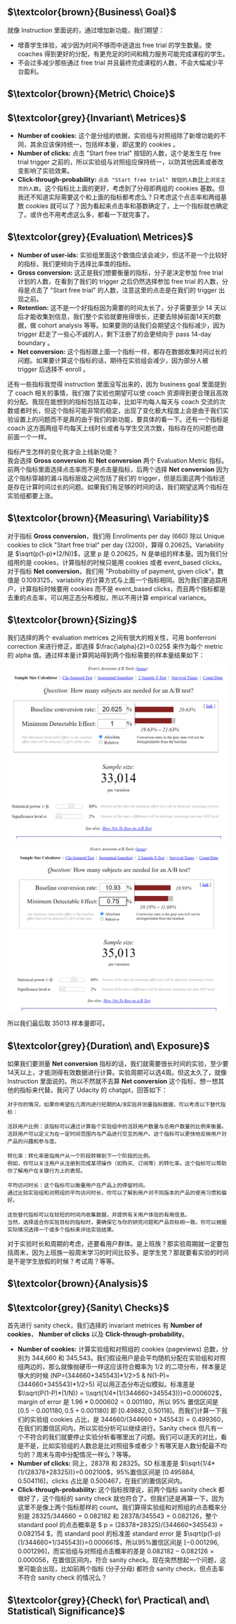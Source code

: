 ## **$\textcolor{brown}{Business\ Goal}$**
就像 Instruction 里面说的，通过增加新功能，我们期望：
 * 增善学生体验，减少因为时间不够而中途退出 free trial 的学生数量。使 coaches 得到更好的分配，有更充足的时间和精力服务可能完成课程的学生。
 * 不会过多减少那些通过 free trial 并且最终完成课程的人数，不会大幅减少平台盈利。


## **$\textcolor{brown}{Metric\ Choice}$**
## **$\textcolor{grey}{Invariant\ Metrices}$**
 * **Number of cookies:** 这个是分组的依据，实验组与对照组除了新增功能的不同，其余应该保持统一，包括样本量，即这里的 cookies 。
 * **Number of clicks:** 点击 "Start free trial" 按钮的人数，这个是发生在 free trial trigger 之前的，所以实验组与对照组应保持统一，以防其他因素或者改变影响了实验效果。
 * **Click-through-probability:** `点击 "Start free trial" 按钮的人数`比上`浏览主页的人数`。这个指标比上面的更好，考虑到了分母即两组的 cookies 基数。但我还不知道实际需要这个和上面的指标都考虑么？只考虑这个点击率和两组基数 cookies 就可以了？因为看起来点击率和基数确定了，上一个指标就也确定了。或许也不用考虑这么多，都看一下就完事了。


## **$\textcolor{grey}{Evaluation\ Metrices}$**
 * **Number of user-ids:** 实验组里面这个数值应该会减少，但这不是一个比较好的指标，我们更倾向于选择比率类的指标。
 * **Gross conversion:** 这正是我们想要衡量的指标，分子是决定参加 free trial 计划的人数，在看到了我们的 trigger 之后仍然选择参加 free trial 的人数，分母是点击了 "Start free trial" 的人数，注意这里的点击是在我们的 trigger 出现之前。
 * **Retention:** 这不是一个好指标因为需要的时间太长了，分子需要至少 14 天以后才能收集到信息，我们整个实验就要拖得很长，还要去除掉前面14天的数据，做 cohort analysis 等等。如果要测的话我们会期望这个指标减少，因为 trigger 赶走了一些心不诚的人，剩下注册了的会更倾向于 pass 14-day boundary 。
 * **Net conversion:** 这个指标跟上面一个指标一样，都存在数据收集时间过长的问题。如果要计算这个指标的话，期待在实验组会减少，因为部分人被 trigger 后选择不 enroll 。

还有一些指标我觉得 instruction 里面没写出来的，因为 business goal 里面提到了 coach 相关的事情，我们做了实验也期望可以使 coach 资源得到更合理且高效的分配。我现在能想到的指标包括互动率，比如平均每人每天与 coach 交流的次数或者时长，但这个指标可能非常的稳定，出现了变化极大程度上会是由于我们实验设置上的问题而不是真的由于我们的新功能，要具体的看一下。还有一个指标是 coach 这方面两组平均每天上线时长或者与学生交流次数，指标存在的问题也跟前面一个一样。  

指标产生怎样的变化我才会上线新功能？  
我会选择 **Gross conversion** 和 **Net conversion** 两个 Evaluation Metric 指标。前两个指标里面选择点击率而不是点击量指标，后两个选择 **Net conversion** 因为这个指标穿越的漏斗指标层级之间包括了我们的 trigger，但是后面这两个指标还是存在计算时间过长的问题。如果我们有足够的时间的话，我们期望这两个指标在实验组都要上涨。


## **$\textcolor{brown}{Measuring\ Variability}$**
对于指标 **Gross conversion**，我们用 Enrollments per day (660) 除以 Unique cookies to click "Start free trial" per day (3200)，算得 0.20625。Variability 是 $\sqrt(p(1-p)*(2/N))$，这里 p 是 0.20625，N 是单组的样本量。因为我们分组用的是 cookies，计算指标的时候只能用 cookies 或者 event_based clicks。对于指标 **Net conversion**，我们用 "Probability of payment, given click"，数值是 0.1093125，variability 的计算方式与上面一个指标相同。因为我们要追踪用户，计算指标时候要用 cookies 而不是 event_based clicks，而且两个指标都是去重的点击率，可以用正态分布模拟，所以不用计算 empirical variance。


## **$\textcolor{brown}{Sizing}$**
我们选择的两个 evaluation metrices 之间有很大的相关性，可用 bonferroni correction 来进行修正，即选择 $\frac{\alpha}{2}=0.025$ 来作为每个 metric 的 alpha 值。通过样本量计算网站得到两个指标需要的样本量结果如下：


![lll](sample_size_gross_conversion.PNG)

![lll](sample_size_net_conversion.PNG)


所以我们最后取 35013 样本量即可。


## **$\textcolor{grey}{Duration\ and\ Exposure}$**
如果我们要测量 **Net conversion** 指标的话，我们就需要很长时间的实验，至少要14天以上，才能测得有效数据进行计算。实验周期可以选4周。但这太久了，就像 Instruction 里面说的。所以不然就不去算 **Net conversion** 这个指标，想一想其他的指标来代替。我问了 Udacity 的 chatgpt，回答如下：  
```
对于你的情况，如果你希望在几周内进行短期的A/B实验并测量指标数据，可以考虑以下替代指标：

活跃用户比例：该指标可以通过计算每个实验组中的活跃用户数量与总用户数量的比例来衡量。
活跃用户可以定义为在一定时间范围内与产品进行交互的用户。这个指标可以更快地反映用户对产品的兴趣和参与度。

转化率：转化率是指用户从一个阶段转移到下一个阶段的比例。
例如，你可以关注用户从注册到完成某项操作（如购买、订阅等）的转化率。这个指标可以帮助你了解用户在关键行为上的表现。

平均访问时长：这个指标可以衡量用户在产品上的停留时间。
通过比较实验组和对照组的平均访问时长，你可以了解到用户对不同版本的产品的使用习惯和偏好。

这些替代指标可以在较短的时间内收集数据，并提供有关用户体验的有用信息。
当然，选择适合你实验目标的指标时，要确保它与你的研究问题和产品目标相一致。你可以根据实际情况选择一个或多个指标来评估实验结果。
```

对于实验时长和周期的考虑，还要看用户群体。是上班族？那实验周期就一定要包括周末，因为上班族一般周末学习的时间比较多。是学生党？那就要看实验的时间是不是学生放假的时候？考试周？等等。  


## **$\textcolor{brown}{Analysis}$**
## **$\textcolor{grey}{Sanity\ Checks}$**
首先进行 sanity check，我们选择的 invariant metrices 有 **Number of cookies**， **Number of clicks** 以及 **Click-through-probability**。  
 * **Number of cookies:** 计算实验组和对照组的 cookies (pageviews) 总数，分别为 344,660 和 345,543。我们假设用户是会平均随机分配在实验组和对照组两边的，那么就像抛硬币一样这应该符合概率为 1/2 的二项分布，样本量足够大的时候 (NP=(344660+345543)*1/2>5 & N(1-P)=(344660+345543)*1/2>5) 可以用正态分布近似模拟。标准差是 $\\sqrt{P(1-P)*(1/N)} = \\sqrt{1/4*(1/(344660+345543))}=0.000602$，margin of error 是 $1.96*0.000602=0.001180$，所以 95% 置信区间是 $[0.5-0.001180, 0.5+0.001180]$ 即 $[0.49882,0.50118]$。而我们计算一下我们的实验组 cookies 占比，是 $344660/(344660+345543)=0.499360$，在我们的置信区间内，所以实验分析可以继续进行。Sanity check 但凡有一个不符合的我们就要停止实验分析看哪里出了问题。我们可以逐天的对比，看是不是，比如实验组的人数总是比对照组多或者少？有哪天是人数分配最不均匀的？周末与周中分配情况一样么？等等。
 * **Number of clicks:** 同上，28378 和 28325。SD 标准差是 $\\sqrt{1/4*(1/(28378+28325))}=0.002100$，95%置信区间是 $[0.495884,0.504116]$，clicks 占比是 $0.500467$，在我们的置信区间内。
 * **Click-through-probability:** 这个指标按理说，前两个指标 sanity check 都做好了，这个指标的 sanity check 就也符合了。但我们还是再算一下，因为这里不是像上两个指标那样的 count。我们算得实验组和对照组的点击概率分别是 $28325/344660=0.082182$ 和 $28378/345543=0.082126$，整个 standard pool 的点击概率是 $ p = (28378+28325)/(344660+345543) = 0.082154 $，而 standard pool 的标准差 standard error 是 $\sqrt{p(1-p)(1/344660+1/345543)}=0.000661$，所以95%置信区间是 $[-0.001296,0.001296]$，而实验组与对照组点击概率的差是 $0.082182-0.082126=0.000056$，在置信区间内，符合 sanity check。现在突然想起一个问题，这里可能会出现，比如前两个指标 (分子分母) 都符合 sanity check，但点击率不符合 sanity check 的情况么？


## **$\textcolor{grey}{Check\ for\ Practical\ and\ Statistical\ Significance}$**
